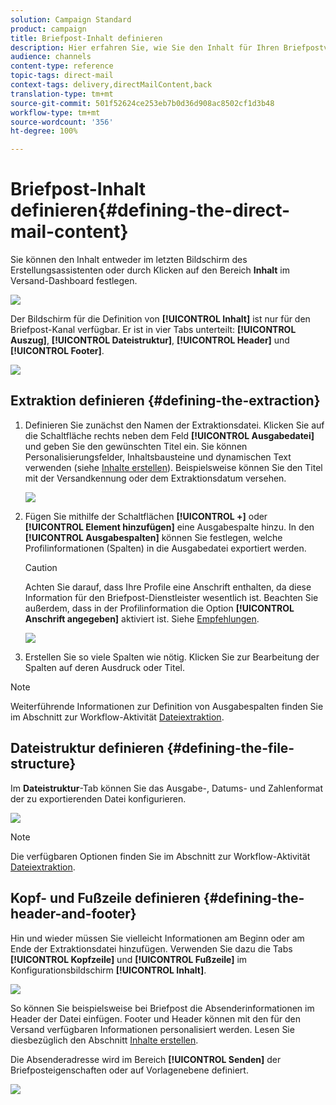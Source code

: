 ```yaml
---
solution: Campaign Standard
product: campaign
title: Briefpost-Inhalt definieren
description: Hier erfahren Sie, wie Sie den Inhalt für Ihren Briefpostversand definieren.
audience: channels
content-type: reference
topic-tags: direct-mail
context-tags: delivery,directMailContent,back
translation-type: tm+mt
source-git-commit: 501f52624ce253eb7b0d36d908ac8502cf1d3b48
workflow-type: tm+mt
source-wordcount: '356'
ht-degree: 100%

---
```



# Briefpost-Inhalt definieren{#defining-the-direct-mail-content}

Sie können den Inhalt entweder im letzten Bildschirm des Erstellungsassistenten oder durch Klicken auf den Bereich **Inhalt** im Versand-Dashboard festlegen.

![](assets/direct_mail_6.png)

Der Bildschirm für die Definition von **[!UICONTROL Inhalt]** ist nur für den Briefpost-Kanal verfügbar. Er ist in vier Tabs unterteilt: **[!UICONTROL Auszug]**, **[!UICONTROL Dateistruktur]**, **[!UICONTROL Header]** und **[!UICONTROL Footer]**.

![](assets/direct_mail_11.png)

## Extraktion definieren {#defining-the-extraction}

1. Definieren Sie zunächst den Namen der Extraktionsdatei. Klicken Sie auf die Schaltfläche rechts neben dem Feld **[!UICONTROL Ausgabedatei]** und geben Sie den gewünschten Titel ein. Sie können Personalisierungsfelder, Inhaltsbausteine und dynamischen Text verwenden (siehe [Inhalte erstellen](../../designing/using/personalization.md#example-email-personalization)). Beispielsweise können Sie den Titel mit der Versandkennung oder dem Extraktionsdatum versehen.

   ![](assets/direct_mail_12.png)

1. Fügen Sie mithilfe der Schaltflächen **[!UICONTROL +]** oder **[!UICONTROL Element hinzufügen]** eine Ausgabespalte hinzu. In den **[!UICONTROL Ausgabespalten]** können Sie festlegen, welche Profilinformationen (Spalten) in die Ausgabedatei exportiert werden.

   >[!CAUTION]
   >
   >Achten Sie darauf, dass Ihre Profile eine Anschrift enthalten, da diese Information für den Briefpost-Dienstleister wesentlich ist. Beachten Sie außerdem, dass in der Profilinformation die Option **[!UICONTROL Anschrift angegeben]** aktiviert ist. Siehe [Empfehlungen](../../channels/using/about-direct-mail.md#recommendations).

   ![](assets/direct_mail_13.png)

1. Erstellen Sie so viele Spalten wie nötig. Klicken Sie zur Bearbeitung der Spalten auf deren Ausdruck oder Titel.

>[!NOTE]
>
>Weiterführende Informationen zur Definition von Ausgabespalten finden Sie im Abschnitt zur Workflow-Aktivität [Dateiextraktion](../../automating/using/extract-file.md).

## Dateistruktur definieren   {#defining-the-file-structure}

Im **Dateistruktur**-Tab können Sie das Ausgabe-, Datums- und Zahlenformat der zu exportierenden Datei konfigurieren.

![](assets/direct_mail_14.png)

>[!NOTE]
>
>Die verfügbaren Optionen finden Sie im Abschnitt zur Workflow-Aktivität [Dateiextraktion](../../automating/using/extract-file.md).

## Kopf- und Fußzeile definieren   {#defining-the-header-and-footer}

Hin und wieder müssen Sie vielleicht Informationen am Beginn oder am Ende der Extraktionsdatei hinzufügen. Verwenden Sie dazu die Tabs **[!UICONTROL Kopfzeile]** und **[!UICONTROL Fußzeile]** im Konfigurationsbildschirm **[!UICONTROL Inhalt]**.

![](assets/direct_mail_7.png)

So können Sie beispielsweise bei Briefpost die Absenderinformationen im Header der Datei einfügen. Footer und Header können mit den für den Versand verfügbaren Informationen personalisiert werden. Lesen Sie diesbezüglich den Abschnitt [Inhalte erstellen](../../designing/using/personalization.md#example-email-personalization).

Die Absenderadresse wird im Bereich **[!UICONTROL Senden]** der Briefposteigenschaften oder auf Vorlagenebene definiert.

![](assets/direct_mail_24.png)

